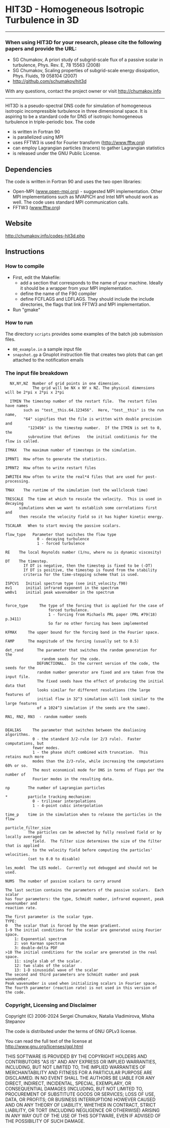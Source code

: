 # HIT3D - Homogeneous Isotropic Turbulence in 3D

----

### When using HIT3D for your research, please cite the following papers and provide the URL: 
* SG Chumakov, A priori study of subgrid-scale flux of a passive scalar in turbulence, Phys. Rev. E, 78 15563 (2008)
* SG Chumakov, Scaling properties of subgrid-scale energy dissipation, Phys. Fluids, 19 058104 (2007)
* http://github.com/schumakov/hit3d

With any questions, contact the project owner or visit http://chumakov.info

----



HIT3D is a pseudo-spectral DNS code for simulation of homogeneous isotropic incompressible turbulence in three dimensional space. It is aspiring to be a standard code for DNS of isotropic homogeneous turbulence in triple-periodic box.
The code 
* is written in Fortran 90
* is parallelized using MPI 
* uses FFTW3 is used for Fourier transform (http://www.fftw.org)
* can employ Lagrangian particles (tracers) to gather Lagrangian statistics
* is released under the GNU Public License.


## Dependencies
The code is written in Fortran 90 and uses the two open libraries:
* Open-MPI  (www.open-mpi.org) - suggested MPI implementation.  Other MPI implementations such as MVAPICH and Intel MPI whould work as well.  The code uses standard MPI communication calls.
* FFTW3	    (www.fftw.org)

## Website
http://chumakov.info/codes-hit3d.php


## Instructions

### How to compile
* First, edit the Makefile:
  * add a section that corresponds to the name of your machine.  Ideally it should be a wrapper from your MPI implementation.
  * define the name of the F90 compiler
  * define FCFLAGS and LDFLAGS.  They should include the include directories, the flags that link FFTW3 and MPI implementation.
* Run "gmake"


### How to run
The directory `scripts` provides some examples of the batch job submission files.
* `00_example.in` 	a sample input file
* `snapshot.gp`	a Gnuplot instruction file that creates two plots that can get attached to the notification emails 


### The input file breakdown
```
  NX,NY,NZ  Number of grid points in one dimension.
            The grid will be NX x NY x NZ. The physical dimensions will be 2*pi x 2*pi x 2*pi

  ITMIN	The timestep number of the restart file.  The restart files have names
        such as "test__this.64.123456".  Here, "test__this" is the run name, 
        "64" signifies that the file is written with double precision and 
	      "123456" is the timestep number.  If the ITMIN is set to 0, the 
	      subroutine that defines	the initial conditionis for the flow is called.

ITMAX	The maximum number of timesteps in the simulation.

IPRNT1	How often to generate the statistics.

IPRNT2	How often to write restart files

IWRITE4	How often to write the real*4 files that are used for post-processing.

TMAX	The runtime of the simulation (not the wallclocok time)

TRESCALE  The time at which to rescale the velocity.  This is used in decaying
	  simulations when we want to establish some correlations first and 
	  then rescale the velocity field so it has higher kinetic energy.

TSCALAR	  When to start moving the passive scalars.

flow_type   Parameter that switches the flow type
	          0 - decaying turbulence
	          1 - forced turbulence

RE	  The local Reynolds number (1/nu, where nu is dynamic viscosity)

DT	  The timestep.
	    If DT is negative, then the timestep is fixed to be (-DT)
	    If DT is positive, the timestep is found from the stability
	    criteria for the time-stepping scheme that is used.

ISPCV1   Initial spectrum type (see init_velocity.f90)
mv1      initial infrared exponent in the spectrum
wm0v1    initial peak wavenumber in the spectrum


force_type	   The type of the forcing that is applied for the case of
		           forced turbulence.
		           1 - forcing from Michaels PRL paper (PRL #79(18) p.3411)
		           So far no other forcing has been implemented

KFMAX	  The upper bound for the forcing band in the Fourier space.

FAMP	  The magnitude of the forcing (usually set to 0.5)

det_rand 	  The parameter that switches the random generation for the
		        random seeds for the code.
	          DEFUNCTIONAL.  In the current version of the code, the seeds for the
	          random number generator are fixed and are taken from the input file.
	          The fixed seeds have the effect of producing the initial data that
	          looks similar for different resolutions (the large features of 
	          initial flow in 32^3 simulation will look similar to the large features
	          of a 1024^3 simulation if the seeds are the same).

RN1, RN2, RN3  - random number seeds


DEALIAS		The parameter that switches between the dealiasing algorithms.
	        0 - the standard 3/2-rule (or 2/3 rule).  Faster computations, but
	        fewer modes.
	        1 - the phase shift combined with truncation.  This retains much more
	        modes than the 2/3-rule, while increasing the computations 60% or so.
	        The most economical mode for DNS in terms of flops per the number of
	        Fourier modes in the resulting data.

np	      The number of Lagrangian particles

*         particle tracking mechanism:
	        0 - trilinear interpolations
	        1 - 4-point cubic interpolation
	
time_p    time in the simulation when to release the particles in the flow

particle_filter_size
          The particles can be advected by fully resolved field or by locally averaged
	        field.  The filter size determines the size of the filter that is applied
	        to the velocity field before computing the particles' velocities.
          (set to 0.0 to disable)

les_model  The LES model.  Currently not debugged and should not be used.

NUMS  The number of passive scalars to carry around

The last section contains the parameters of the passive scalars.  Each scalar
has four parameters: the type, Schmidt number, infrared exponent, peak wavenumber and 
reaction rate.

The first parameter is the scalar type.
TYPE:
0	The scalar that is forced by the mean gradient.
1-9	The initial conditions for the scalar are generated using Fourier space.
	1: Exponential spectrum
	2: von Karman spectrum
	3: double-delta PDF
>10	The initial conditions for the scalar are generated in the real space.
	11: single slab of the scalar.
	12: two slabs of the scalar
	13: 1-D sinusoidal wave of the scalar
The second and third parameters are Schmidt number and peak wavenumber.
Peak wavenumber is used when initializing scalars in Fourier space.
The fourth parameter (reaction rate) is not used in this version of the code.

```


### Copyright, Licensing and Disclaimer
Copyright (C) 2006-2024 Sergei Chumakov, Natalia Vladimirova, Misha Stepanov

The code is distributed under the terms of GNU GPLv3 license.  

You can read the full text of the license at http://www.gnu.org/licenses/gpl.html

THIS SOFTWARE IS PROVIDED BY THE COPYRIGHT HOLDERS AND CONTRIBUTORS "AS IS" AND ANY EXPRESS OR IMPLIED WARRANTIES, INCLUDING, BUT NOT LIMITED TO, THE IMPLIED WARRANTIES OF MERCHANTABILITY AND FITNESS FOR A PARTICULAR PURPOSE ARE DISCLAIMED. IN NO EVENT SHALL THE AUTHORS BE LIABLE FOR ANY DIRECT, INDIRECT, INCIDENTAL, SPECIAL, EXEMPLARY, OR CONSEQUENTIAL DAMAGES (INCLUDING, BUT NOT LIMITED TO, PROCUREMENT OF SUBSTITUTE GOODS OR SERVICES; LOSS OF USE, DATA, OR PROFITS; OR BUSINESS INTERRUPTION) HOWEVER CAUSED AND ON ANY THEORY OF LIABILITY, WHETHER IN CONTRACT, STRICT LIABILITY, OR TORT (INCLUDING NEGLIGENCE OR OTHERWISE) ARISING IN ANY WAY OUT OF THE USE OF THIS SOFTWARE, EVEN IF ADVISED OF THE POSSIBILITY OF SUCH DAMAGE.
